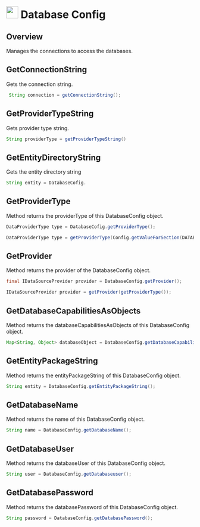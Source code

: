 # <img src="resources/MAQS.jpg" height="32" width="32"> Database Config

## Overview
Manages the connections to access the databases.

## GetConnectionString
Gets the connection string.
```java
 String connection = getConnectionString();
```

## GetProviderTypeString
Gets provider type string.
```java
String providerType = getProviderTypeString()
```

## GetEntityDirectoryString
Gets the entity directory string
```java
String entity = DatabaseCofig.
```

## GetProviderType
Method returns the providerType of this DatabaseConfig object.
```java
DataProviderType type = DatabaseCofig.getProviderType();

DataProviderType type = getProviderType(Config.getValueForSection(DATABASE_SECTION, "DatabaseProviderType"););
```

## GetProvider
Method returns the provider of the DatabaseConfig object.
```java
final IDataSourceProvider provider = DatabaseConfig.getProvider();

IDataSourceProvider provider = getProvider(getProviderType());
```

## GetDatabaseCapabilitiesAsObjects
Method returns the databaseCapabilitiesAsObjects of this DatabaseConfig object.
```java
Map<String, Object> databaseObject = DatabaseConfig.getDatabaseCapabilitiesAsObjects();
```

## GetEntityPackageString
Method returns the entityPackageString of this DatabaseConfig object.
```java
String entity = DatabaseConfig.getEntityPackageString();
```

## GetDatabaseName
Method returns the name of this DatabaseConfig object.
```java
String name = DatabaseConfig.getDatabaseName();
```

## GetDatabaseUser
Method returns the databaseUser of this DatabaseConfig object.
```java
String user = DatabaseConfig.getDatabaseuser();
```

## GetDatabasePassword
Method returns the databasePassword of this DatabaseConfig object.
```java
String password = DatabaseConfig.getDatabasePassword();
```